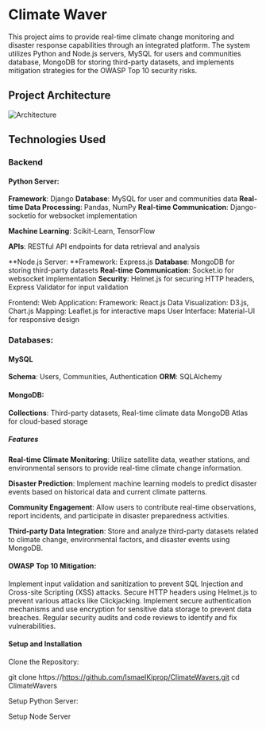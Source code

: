 # Climate Waver

This project aims to provide real-time climate change monitoring and disaster response capabilities through an integrated platform. The system utilizes Python and Node.js servers, MySQL for users and communities database, MongoDB for storing third-party datasets, and implements mitigation strategies for the OWASP Top 10 security risks.

 ## Project Architecture
![Architecture](https://github.com/IsmaelKiprop/ClimateWavers/tree/master/images/climate.png)

## Technologies Used

### Backend

#### Python Server:

**Framework**: Django
**Database**: MySQL for user and communities data
**Real-time Data Processing**: Pandas, NumPy
**Real-time Communication**: Django-socketio for websocket implementation

**Machine Learning**: Scikit-Learn, TensorFlow

**APIs**: RESTful API endpoints for data retrieval and analysis

**Node.js Server:
**Framework: Express.js
**Database**: MongoDB for storing third-party datasets
**Real-time Communication**: Socket.io for websocket implementation
**Security**: Helmet.js for securing HTTP headers, Express Validator for input validation

Frontend:
Web Application:
Framework: React.js
Data Visualization: D3.js, Chart.js
Mapping: Leaflet.js for interactive maps
User Interface: Material-UI for responsive design

### Databases:
#### MySQL
**Schema**: Users, Communities, Authentication
**ORM**: SQLAlchemy

#### MongoDB:
**Collections**: Third-party datasets, Real-time climate data
MongoDB Atlas for cloud-based storage

##### Features
**Real-time Climate Monitoring**: Utilize satellite data, weather stations, and environmental sensors to provide real-time climate change information.

**Disaster Prediction**: Implement machine learning models to predict disaster events based on historical data and current climate patterns.

**Community Engagement**: Allow users to contribute real-time observations, report incidents, and participate in disaster preparedness activities.

**Third-party Data Integration**: Store and analyze third-party datasets related to climate change, environmental factors, and disaster events using MongoDB.

#### OWASP Top 10 Mitigation:
Implement input validation and sanitization to prevent SQL Injection and Cross-site Scripting (XSS) attacks.
Secure HTTP headers using Helmet.js to prevent various attacks like Clickjacking.
Implement secure authentication mechanisms and use encryption for sensitive data storage to prevent data breaches.
Regular security audits and code reviews to identify and fix vulnerabilities.

#### Setup and Installation
Clone the Repository:

git clone https://https://github.com/IsmaelKiprop/ClimateWavers.git
cd ClimateWavers

Setup Python Server:

Setup Node Server
